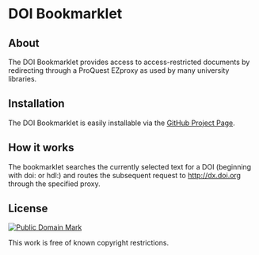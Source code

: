 # DOI Bookmarklet

## About

The DOI Bookmarklet provides access to access-restricted documents by redirecting through a ProQuest EZproxy as used by many university libraries.

## Installation

The DOI Bookmarklet is easily installable via the [GitHub Project Page](http://clinteger.github.com/doi-bookmarklet).

## How it works

The bookmarklet searches the currently selected text for a DOI (beginning with doi: or hdl:) and routes the subsequent request to http://dx.doi.org through the specified proxy.

## License

[![Public Domain Mark](http://i.creativecommons.org/p/mark/1.0/88x31.png)](http://creativecommons.org/publicdomain/mark/1.0/)

This work is free of known copyright restrictions.